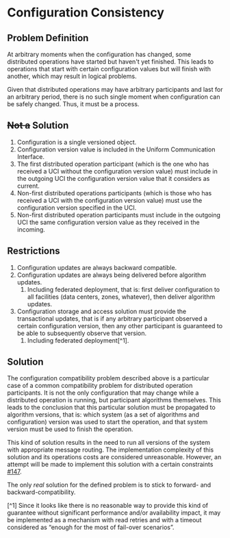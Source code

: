# Configuration Consistency

## Problem Definition

At arbitrary moments when the configuration has changed, some distributed operations have started but haven't yet
finished. This leads to operations that start with certain configuration values but will finish with another, which may
result in logical problems.

Given that distributed operations may have arbitrary participants and last for an arbitrary period, there is no such
single moment when configuration can be safely changed. Thus, it must be a process.

## ~~Not a~~ Solution

1. Configuration is a single versioned object.
2. Configuration version value is included in the Uniform Communication Interface.
3. The first distributed operation participant (which is the one who has received a UCI without the configuration
   version value) must include in the outgoing UCI the configuration version value that it considers as current.
4. Non-first distributed operations participants (which is those who has received a UCI with the configuration version
   value) must use the configuration version specified in the UCI.
5. Non-first distributed operation participants must include in the outgoing UCI the same configuration version value as
   they received in the incoming.

## Restrictions

1. Configuration updates are always backward compatible.
2. Configuration updates are always being delivered before algorithm updates.
    1. Including federated deployment, that is: first deliver configuration to all facilities (data centers, zones,
       whatever), then deliver algorithm updates.
3. Configuration storage and access solution must provide the transactional updates, that is if any arbitrary
   participant observed a certain configuration version, then any other participant is guaranteed to be able to
   subsequently observe that version.
    1. Including federated deployment[^1].

## Solution

The configuration compatibility problem described above is a particular case of a common compatibility problem for
distributed operation participants. It is not the only configuration that may change while a distributed operation is
running, but participant algorithms themselves. This leads to the conclusion that this particular solution must be
propagated to algorithm versions, that is: which system (as a set of algorithms and configuration) version was used to
start the operation, and that system version must be used to finish the operation.

This kind of solution results in the need to run all versions of the system with appropriate message routing. The
implementation complexity of this solution and its operations costs are considered unreasonable. However, an attempt
will be made to implement this solution with a certain constraints [#147](https://github.com/toa-io/toa/issues/147).

The only *real* solution for the defined problem is to stick to forward- and backward-compatibility.

[^1] Since it looks like there is no reasonable way to provide this kind of guarantee without significant performance
and/or availability impact, it may be implemented as a mechanism with read retries and with a timeout considered as
“enough for the most of fail-over scenarios”.
